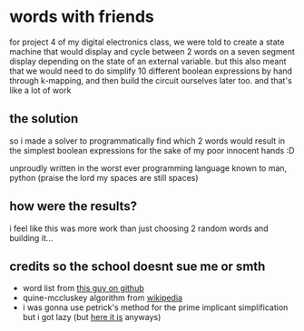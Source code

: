 # words with friends

for project 4 of my digital electronics class, we were told to create a state machine that would
display and cycle between 2 words on a seven segment display depending on the state of an external
variable. but this also meant that we would need to do simplify 10 different boolean expressions
by hand through k-mapping, and then build the circuit ourselves later too. and that's like a lot
of work

## the solution

so i made a solver to programmatically find which 2 words would result in the simplest boolean
expressions for the sake of my poor innocent hands :D

unproudly written in the worst ever programming language known to man, python (praise the lord
my spaces are still spaces)

## how were the results?

i feel like this was more work than just choosing 2 random words and building it...

## credits so the school doesnt sue me or smth

- word list from [this guy on github](https://github.com/dolph/dictionary)
- quine-mccluskey algorithm from [wikipedia](https://en.wikipedia.org/wiki/Quine%E2%80%93McCluskey_algorithm)
- i was gonna use petrick's method for the prime implicant simplification but i got lazy (but [here
  it is](https://en.wikipedia.org/wiki/Petrick%27s_method) anyways)
